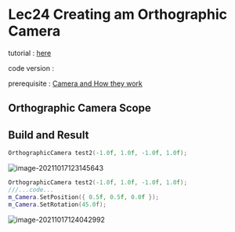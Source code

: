 # Lec24 Creating am Orthographic Camera

tutorial : [here](https://www.youtube.com/watch?v=NjKv-HWstxA&list=PLlrATfBNZ98dC-V-N3m0Go4deliWHPFwT&index=35)

code version : 

prerequisite : [Camera and How they work](https://www.youtube.com/watch?v=LfbqtmqxX04&list=PLlrATfBNZ98dC-V-N3m0Go4deliWHPFwT&index=34)

## Orthographic Camera Scope





## Build and Result

```c++
OrthographicCamera test2(-1.0f, 1.0f, -1.0f, 1.0f);
```

![image-20211017123145643](https://i.loli.net/2021/10/17/h2gwv531FjYMxVA.png)

```c++
OrthographicCamera test2(-1.0f, 1.0f, -1.0f, 1.0f);
///...code...
m_Camera.SetPosition({ 0.5f, 0.5f, 0.0f });
m_Camera.SetRotation(45.0f);
```

![image-20211017124042992](https://i.loli.net/2021/10/17/g42paKM9twRT3LC.png)